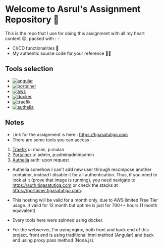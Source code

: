 # Welcome to Asrul's Assignment Repository 👋

This is the repo that I use for doing this assignment with all my heart content 😉, packed with : -
- CI/CD functionalities 🚀
- My authentic source code for your reference 👩‍💻

## Tools selection

* [![angular](https://img.shields.io/badge/Angular-DD0031?style=for-the-badge&logo=angular&logoColor=white)](https://angular.io/)
* [![portainer](https://img.shields.io/badge/Portainer-13BEF9?style=for-the-badge&logo=portainer&logoColor=white)](https://www.portainer.io/)
* [![aws](https://img.shields.io/badge/AWS%20EC2-FF9900?style=for-the-badge&logo=amazonaws&logoColor=white)](https://aws.amazon.com/pm/ec2)
* [![docker](https://img.shields.io/badge/Docker-0db7ed?style=for-the-badge&logo=docker&logoColor=white)](https://www.docker.com/)
* [![traefik](https://img.shields.io/badge/Traefik-24a1c1?style=for-the-badge&logo=traefikproxy&logoColor=white)](https://traefik.io/)
* [![authelia](https://img.shields.io/badge/Authelia-000?style=for-the-badge&logo=authelia&logoColor=white)](https://www.authelia.com/)

## Notes
- Link for the assignment is here : https://tigasatutiga.com
- There are some tools you can access : -
 1. [Traefik](https://traefik.tigasatutiga.com) u: mulan, p:mulan
 2. [Portainer](https://portainer.tigasatutiga.com) u: admin, p:adminadminadmin
 3. [Authelia](https://auth.tigasatutiga.com) auth: upon request

- Authelia somehow I can't add new user through recompose another container, instead I disable it for all authentication. Thus, if you need to look at it (prove that image is running), you need navigate to https://auth.tigasatutiga.com or check the stacks at https://portainer.tigasatutiga.com. 

- This hosting will be valid for a month only, due to AWS limited Free Tier usage. It valid for 12 month but uptime is just for 700++ hours (1 month equivalent)

- Every tools here were spinned using docker.

- For the webserver, I'm using nginx, both front and back end of this project. front end is using traditional html method (Angular) and back end using proxy pass method (Node.js).